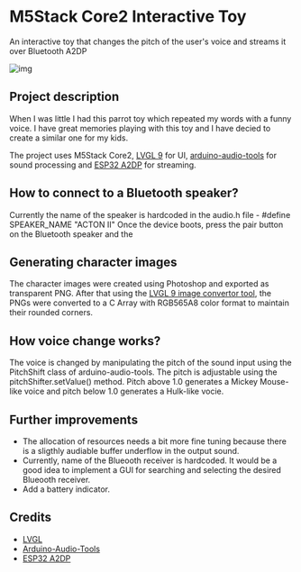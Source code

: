 # M5Stack Core2 Interactive Toy
An interactive toy that changes the pitch of the user's voice and streams it over Bluetooth A2DP

![img](https://github.com/miroslavpetrov/m5core2-interactive-toy/assets/25277610/32fe8bbe-cf02-439d-bd79-90cdc3d54dd6)

## Project description

When I was little I had this parrot toy which repeated my words with a funny voice. I have great memories playing with this toy and I have decied to create a similar one for my kids. 

The project uses M5Stack Core2, [LVGL 9](https://github.com/lvgl/lvgl) for UI, [arduino-audio-tools](https://github.com/pschatzmann/arduino-audio-tools) for sound processing and [ESP32 A2DP](https://github.com/pschatzmann/ESP32-A2DP) for streaming.

## How to connect to a Bluetooth speaker?
Currently the name of the speaker is hardcoded in the audio.h file - #define SPEAKER_NAME "ACTON II"
Once the device boots, press the pair button on the Bluetooth speaker and the 

## Generating character images

The character images were created using Photoshop and exported as transparent PNG. 
After that using the [LVGL 9 image convertor tool](https://lvgl.io/tools/imageconverter_v9), the PNGs were converted to a C Array with RGB565A8 color format to maintain their rounded corners.

## How voice change works?

The voice is changed by manipulating the pitch of the sound input using the PitchShift class of arduino-audio-tools. The pitch is adjustable using the pitchShifter.setValue() method. Pitch above 1.0 generates a Mickey Mouse-like voice and pitch below 1.0 generates a Hulk-like vocie.

## Further improvements

- The allocation of resources needs a bit more fine tuning because there is a sligthly audiable buffer underflow in the output sound.
- Currently, name of the Blueooth receiver is hardcoded. It would be a good idea to implement a GUI for searching and selecting the desired Blueooth receiver.
- Add a battery indicator.

## Credits
- [LVGL](https://github.com/lvgl/lvgl)
- [Arduino-Audio-Tools](https://github.com/pschatzmann/arduino-audio-tools)
- [ESP32 A2DP](https://github.com/pschatzmann/ESP32-A2DP)

